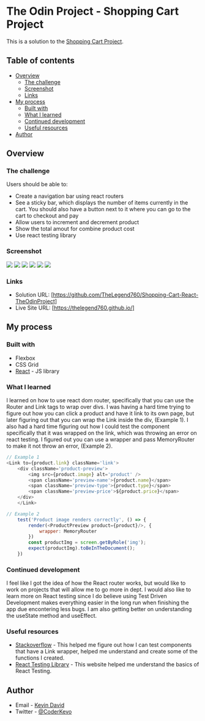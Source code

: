 # The Odin Project - Shopping Cart Project

This is a solution to the [Shopping Cart Project](https://www.theodinproject.com/lessons/node-path-javascript-shopping-cart). 

## Table of contents

- [Overview](#overview)
  - [The challenge](#the-challenge)
  - [Screenshot](#screenshot)
  - [Links](#links)
- [My process](#my-process)
  - [Built with](#built-with)
  - [What I learned](#what-i-learned)
  - [Continued development](#continued-development)
  - [Useful resources](#useful-resources)
- [Author](#author)


## Overview

### The challenge

Users should be able to:

- Create a navigation bar using react routers
- See a sticky bar, which displays the number of items currently in the cart. You should also have a button next to it where you can go to the cart to checkout and pay
- Allow users to increment and decrement product
- Show the total amout for combine product cost
- Use react testing library


### Screenshot

![](./screenshots/desktophome.jpg)
![](./screenshots/desktopshop.jpg)
![](./screenshots/desktopcart.jpg)
![](./screenshots/mobilehome.jpg)
![](./screenshots/mobileshop.jpg)
![](./screenshots/mobilecart.jpg)

### Links

- Solution URL: [https://github.com/TheLegend760/Shopping-Cart-React-TheOdinProject]
- Live Site URL: [https://thelegend760.github.io/]

## My process

### Built with

- Flexbox
- CSS Grid
- [React](https://reactjs.org/) - JS library


### What I learned

I learned on how to use react dom router, specifically that you can use the Router and Link tags to wrap over divs.
I was having a hard time trying to figure out how you can click a product and have it link to its own page, but later figuring out that you can wrap the Link inside the div, (Example 1). I also had a hard time figuring out how I could test the component specifically that it was wrapped on the link, which was throwing an error on react testing. I figured out you can use a wrapper and pass MemoryRouter to make it not throw an error, (Example 2).




```js
// Example 1
<Link to={product.link} className='link'>
    <div className='product-preview'>
        <img src={product.image} alt='product' />
        <span className='preview-name'>{product.name}</span>
        <span className='preview-type'>{product.type}</span>
        <span className='preview-price'>${product.price}</span>
    </div>
    </Link>

// Example 2
    test('Product image renders correctly', () => {
        render(<ProductPreview product={product}/>, {
            wrapper: MemoryRouter
        })
        const productImg = screen.getByRole('img');
        expect(productImg).toBeInTheDocument();
    })
```


### Continued development

I feel like I got the idea of how the React router works, but would like to work on projects that will allow me to go more in dept. I would also like to learn more on React testing since I do believe using Test Driven Development makes everything easier in the long run when finishing the app due encontering less bugs. I am also getting better on understanding the useState method and useEffect. 

### Useful resources

- [Stackoverflow](https://www.stackoverflow.com) - This helped me figure out how I can test components that have a Link wrapper, helped me understand and create some of the functions I created. 
- [React Testing Library](https://testing-library.com/) - This website helped me understand the basics of React Testing. 



## Author

- Email - [Kevin David](kevin760g@gmail.com)
- Twitter - [@CoderKevo](https://www.twitter.com/CoderKevo)


